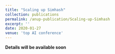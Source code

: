 ```yaml
---
title: "Scaling up Simhash"
collection: publications
permalink: /anup-publication/Scaling-up-Simhash
excerpt: ''
date: 2020-01-27
venue: 'top AI conference'
---
```


**Details will be available soon**

